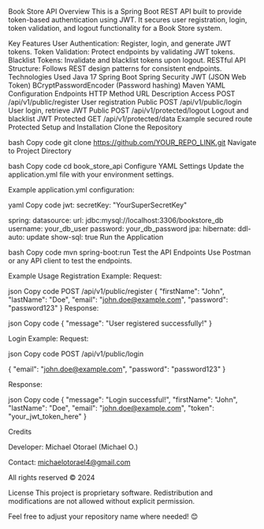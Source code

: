 Book Store API
Overview
This is a Spring Boot REST API built to provide token-based authentication using JWT. It secures user registration, login, token validation, and logout functionality for a Book Store system.

Key Features
User Authentication: Register, login, and generate JWT tokens.
Token Validation: Protect endpoints by validating JWT tokens.
Blacklist Tokens: Invalidate and blacklist tokens upon logout.
RESTful API Structure: Follows REST design patterns for consistent endpoints.
Technologies Used
Java 17
Spring Boot
Spring Security
JWT (JSON Web Token)
BCryptPasswordEncoder (Password hashing)
Maven
YAML Configuration
Endpoints
HTTP Method	URL	Description	Access
POST	/api/v1/public/register	User registration	Public
POST	/api/v1/public/login	User login, retrieve JWT	Public
POST	/api/v1/protected/logout	Logout and blacklist JWT	Protected
GET	/api/v1/protected/data	Example secured route	Protected
Setup and Installation
Clone the Repository

bash
Copy code
git clone https://github.com/YOUR_REPO_LINK.git
Navigate to Project Directory

bash
Copy code
cd book_store_api
Configure YAML Settings
Update the application.yml file with your environment settings.

Example application.yml configuration:

yaml
Copy code
jwt:
  secretKey: "YourSuperSecretKey"

spring:
  datasource:
    url: jdbc:mysql://localhost:3306/bookstore_db
    username: your_db_user
    password: your_db_password
  jpa:
    hibernate:
      ddl-auto: update
    show-sql: true
Run the Application

bash
Copy code
mvn spring-boot:run
Test the API Endpoints
Use Postman or any API client to test the endpoints.

Example Usage
Registration Example:
Request:

json
Copy code
POST /api/v1/public/register
{
   "firstName": "John",
   "lastName": "Doe",
   "email": "john.doe@example.com",
   "password": "password123"
}
Response:

json
Copy code
{
   "message": "User registered successfully!"
}

Login Example:
Request:

json
Copy code
POST /api/v1/public/login

{
   "email": "john.doe@example.com",
   "password": "password123"
}

Response:

json
Copy code
{
   "message": "Login successful!",
   "firstName": "John",
   "lastName": "Doe",
   "email": "john.doe@example.com",
   "token": "your_jwt_token_here"
}

Credits

Developer: Michael Otorael (Michael O.)

Contact: michaelotorael4@gmail.com


All rights reserved © 2024


License
This project is proprietary software. Redistribution and modifications are not allowed without explicit permission.

Feel free to adjust your repository name where needed! 😊

